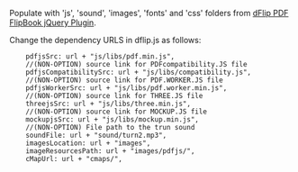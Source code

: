 Populate with 'js', 'sound', 'images', 'fonts' and 'css' folders from [dFlip PDF FlipBook jQuery Plugin](https://codecanyon.net/item/dflip-flipbook-jquery-plugin/15834127).

Change the dependency URLS in dflip.js as follows: 
```
    pdfjsSrc: url + "js/libs/pdf.min.js",
    //(NON-OPTION) source link for PDFcompatibility.JS file
    pdfjsCompatibilitySrc: url + "js/libs/compatibility.js",
    //(NON-OPTION) source link for PDF.WORKER.JS file
    pdfjsWorkerSrc: url + "js/libs/pdf.worker.min.js",
    //(NON-OPTION) source link for THREE.JS file
    threejsSrc: url + "js/libs/three.min.js",
    //(NON-OPTION) source link for MOCKUP.JS file
    mockupjsSrc: url + "js/libs/mockup.min.js",
    //(NON-OPTION) File path to the trun sound
    soundFile: url + "sound/turn2.mp3",
    imagesLocation: url + "images",
    imageResourcesPath: url + "images/pdfjs/",
    cMapUrl: url + "cmaps/", 
``` 
